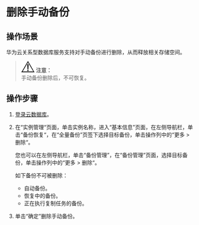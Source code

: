 # 删除手动备份<a name="zh-cn_topic_0037000198"></a>

## 操作场景<a name="section17499198135414"></a>

华为云关系型数据库服务支持对手动备份进行删除，从而释放相关存储空间。

>![](public_sys-resources/icon-notice.gif) **注意：**   
>手动备份删除后，不可恢复。  

## 操作步骤<a name="s84d6bef8cb664c9480d4c8fbec48744f"></a>

1.  [登录云数据库](https://support.huaweicloud.com/qs-rds/rds_login.html)。
2.  在“实例管理“页面，单击实例名称，进入“基本信息”页面，在左侧导航栏，单击“备份恢复“，在“全量备份”页签下选择目标备份，单击操作列中的“更多  \>  删除“。

    您也可以在左侧导航栏，单击“备份管理”，在“备份管理”页面，选择目标备份，单击操作列中的“更多  \>  删除“。

    如下备份不可被删除：

    -   自动备份。
    -   恢复中的备份。
    -   正在执行复制任务的备份。

3.  单击“确定”删除手动备份。

